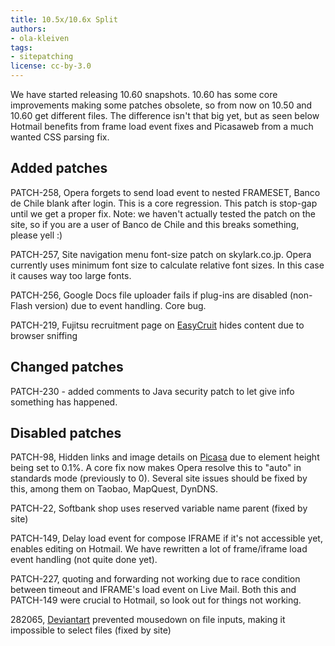```yaml
---
title: 10.5x/10.6x Split
authors:
- ola-kleiven
tags:
- sitepatching
license: cc-by-3.0
---
```


We have started releasing 10.60 snapshots. 10.60 has some core improvements making some patches obsolete, so from now on 10.50 and 10.60 get different files. The difference isn&#39;t that big yet, but as seen below Hotmail benefits from frame load event fixes and Picasaweb from a much wanted CSS parsing fix.

## Added patches

PATCH-258, Opera forgets to send load event to nested FRAMESET, Banco de Chile blank after login. This is a core regression. This patch is stop-gap until we get a proper fix. Note: we haven&#39;t actually tested the patch on the site, so if you are a user of Banco de Chile and this breaks something, please yell :)

PATCH-257, Site navigation menu font-size patch on skylark.co.jp. Opera currently uses minimum font size to calculate relative font sizes. In this case it causes way too large fonts.

PATCH-256, Google Docs file uploader fails if plug-ins are disabled (non-Flash version) due to event handling. Core bug.

PATCH-219, Fujitsu recruitment page on <a href="http://fujitsu.easycruit.com/" target="_blank">EasyCruit</a> hides content due to browser sniffing

## Changed patches



PATCH-230 - added comments to Java security patch to let give info something has happened.

## Disabled patches



PATCH-98, Hidden links and image details on <a href="http://picasaweb.google.com" target="_blank">Picasa</a> due to element height being set to 0.1%. A core fix now makes Opera resolve this to &quot;auto&quot; in standards mode (previously to 0). Several site issues should be fixed by this, among them on Taobao, MapQuest, DynDNS.

PATCH-22, Softbank shop uses reserved variable name parent (fixed by site)

PATCH-149, Delay load event for compose IFRAME if it&#39;s not accessible yet, enables editing on Hotmail. We have rewritten a lot of frame/iframe load event handling (not quite done yet).

PATCH-227, quoting and forwarding not working due to race condition between timeout and IFRAME&#39;s load event on Live Mail. Both this and PATCH-149 were crucial to Hotmail, so look out for things not working.

282065, <a href="http://deviantart.com" target="_blank">Deviantart</a> prevented mousedown on file inputs, making it impossible to select files (fixed by site)
